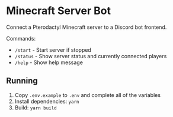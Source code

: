 # Minecraft Server Bot

Connect a Pterodactyl Minecraft server to a Discord bot frontend.

Commands:

- `/start` - Start server if stopped
- `/status` - Show server status and currently connected players
- `/help` - Show help message

## Running

1. Copy `.env.example` to `.env` and complete all of the variables
2. Install dependencies: `yarn`
3. Build: `yarn build`
